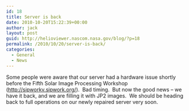```yaml
---
id: 18
title: Server is back
date: 2010-10-20T15:22:39+00:00
author: jack
layout: post
guid: http://helioviewer.nascom.nasa.gov/blog/?p=18
permalink: /2010/10/20/server-is-back/
categories:
  - General
  - News
---
```

Some people were aware that our server had a hardware issue shortly before the Fifth Solar Image Processing Workshop (http://sipworkv.sipwork.org/).  Bad timing.  But now the good news &#8211; we have it back, and we are filling it with JP2 images.  We should be heading back to full operations on our newly repaired server very soon.
